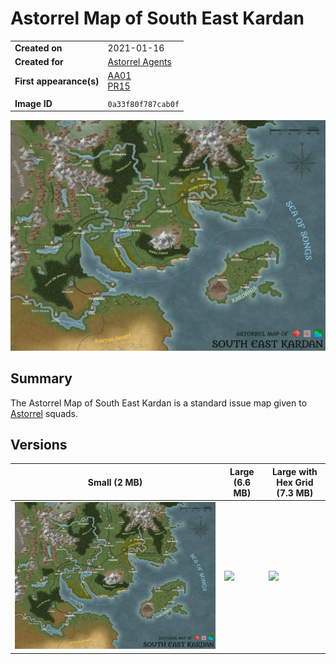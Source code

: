 # Astorrel Map of South East Kardan

|||
| --- | --- |
| **Created on** | 2021-01-16 |
| **Created for** | [Astorrel Agents](../campaigns/C2-astorrel-agents.md) |
| **First appearance(s)** | [AA01](../sessions/AA01.md)<br>[PR15](../sessions/PR15.md) |
||
| **Image ID** | `0a33f80f787cab0f` |

<img src="https://raw.githubusercontent.com/jesskelsall/astarus-images/main/maps/0a33f80f787cab0f-sm.jpg" />

## Summary

The Astorrel Map of South East Kardan is a standard issue map given to [Astorrel](../organisations/astorrel/astorrel.md) squads.

## Versions

| Small (2 MB) | Large (6.6 MB) | Large with Hex Grid (7.3 MB) |
| --- | --- | --- |
| <img src="https://raw.githubusercontent.com/jesskelsall/astarus-images/main/maps/0a33f80f787cab0f-sm.jpg" /> | <img src="https://raw.githubusercontent.com/jesskelsall/astarus-images/main/maps/0a33f80f787cab0f-lg.jpg" /> | <img src="https://raw.githubusercontent.com/jesskelsall/astarus-images/main/maps/0a33f80f787cab0f-gd.jpg" /> |
